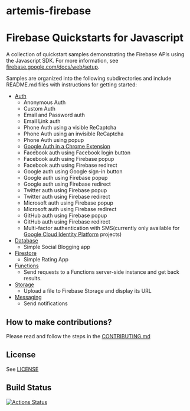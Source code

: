 # artemis-firebase
# Firebase Quickstarts for Javascript

A collection of quickstart samples demonstrating the Firebase APIs using the Javascript SDK. For more information, see [firebase.google.com/docs/web/setup](https://firebase.google.com/docs/web/setup).

Samples are organized into the following subdirectories and include README.md files with instructions for getting started:
 - [Auth](auth/README.md)
   - Anonymous Auth
   - Custom Auth
   - Email and Password auth
   - Email Link auth
   - Phone Auth using a visible ReCaptcha
   - Phone Auth using an invisible ReCaptcha
   - Phone Auth using popup
   - [Google Auth in a Chrome Extension](auth/chromextension/README.md)
   - Facebook auth using Facebook login button
   - Facebook auth using Firebase popup
   - Facebook auth using Firebase redirect
   - Google auth using Google sign-in button
   - Google auth using Firebase popup
   - Google auth using Firebase redirect
   - Twitter auth using Firebase popup
   - Twitter auth using Firebase redirect
   - Microsoft auth using Firebase popup
   - Microsoft auth using Firebase redirect
   - GitHub auth using Firebase popup
   - GitHub auth using Firebase redirect
   - Multi-factor authentication with SMS(currently only available for [Google Cloud Identity Platform](https://cloud.google.com/identity-platform/docs/web/mfa) projects)
 - [Database](database/README.md)
   - Simple Social Blogging app
 - [Firestore](firestore/README.md)
   - Simple Rating App
 - [Functions](functions/README.md)
   - Send requests to a Functions server-side instance and get back results.
 - [Storage](storage/README.md)
   - Upload a file to Firebase Storage and display its URL
 - [Messaging](messaging/README.md)
   - Send notifications

## How to make contributions?
Please read and follow the steps in the [CONTRIBUTING.md](CONTRIBUTING.md)

## License
See [LICENSE](LICENSE)

## Build Status

[![Actions Status][gh-actions-badge]][gh-actions]

[gh-actions]: https://github.com/firebase/quickstart-js/actions
[gh-actions-badge]: https://github.com/firebase/quickstart-js/workflows/CI%20Tests/badge.svg

